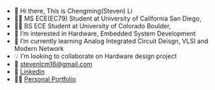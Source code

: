 - 👋 Hi there, This is Chengming(Steven) Li
- :man_student: MS ECE(EC79) Student at University of California San Diego,
- :man_student: BS ECE Student at University of Colorado Boulder,
- 👀 I’m interested in Hardware, Embedded System Development
- 🌱 I’m currently learning Analog Integrated Circuit Deisgn, VLSI and Modern Network 
- :bulb: I’m looking to collaborate on Hardware design project
- :email: stevenlcm16@gmail.com
- :santa: [Linkedin](http://linkedin.com/in/chengming-li-425575226)
- :superhero_man: [Personal Portfolio](http://sites.google.com/colorado.edu/chengming-li/home)

<!---
stevenli518/stevenli518 is a ✨ special ✨ repository because its `README.md` (this file) appears on your GitHub profile.
You can click the Preview link to take a look at your changes.
--->
